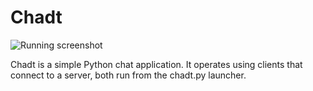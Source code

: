 # Chadt

![Running screenshot](https://user-images.githubusercontent.com/4585721/30517794-7ecb2c44-9b2f-11e7-972e-02f5e5a38dfe.png "Running screenshot")


Chadt is a simple Python chat application.  It operates using clients that 
connect to a server, both run from the chadt.py launcher.
